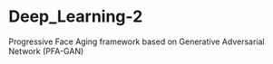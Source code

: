 # Deep_Learning-2
Progressive Face Aging framework based on Generative Adversarial Network (PFA-GAN)
